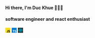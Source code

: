 #### Hi there, I'm Duc Khue  👋👋👋
#### software engineer and react enthusiast
![](./javascript.png)
![](./typescript.png)
![](./react.png)

